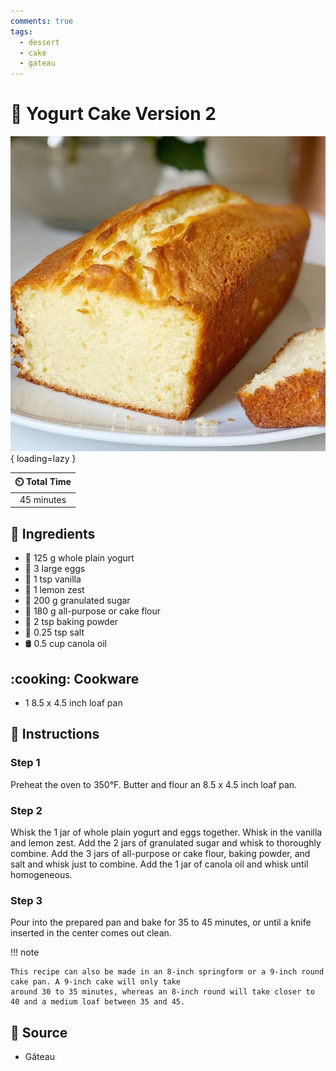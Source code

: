 ```yaml
---
comments: true
tags:
  - dessert
  - cake
  - gateau
---
```

# :cake: Yogurt Cake Version 2

![Yogurt Cake Version 2][1]{ loading=lazy }

| :timer_clock: Total Time |
|:-----------------------: |
| 45 minutes |

## :salt: Ingredients

- :microbe: 125 g whole plain yogurt
- :egg: 3 large eggs
- :icecream: 1 tsp vanilla
- :lemon: 1 lemon zest
- :candy: 200 g granulated sugar
- :ear_of_rice: 180 g all-purpose or cake flour
- :dash: 2 tsp baking powder
- :salt: 0.25 tsp salt
- :oil_drum: 0.5 cup canola oil

## :cooking: Cookware

- 1 8.5 x 4.5 inch loaf pan

## :pencil: Instructions

### Step 1

Preheat the oven to 350°F. Butter and flour an 8.5 x 4.5 inch loaf pan.

### Step 2

Whisk the 1 jar of whole plain yogurt and eggs together. Whisk in the vanilla and lemon zest. Add the 2 jars of
granulated sugar and whisk to thoroughly combine. Add the 3 jars of all-purpose or cake flour, baking powder, and salt
and whisk just to combine. Add the 1 jar of canola oil and whisk until homogeneous.

### Step 3

Pour into the prepared pan and bake for 35 to 45 minutes, or until a knife inserted in the center comes out clean.

!!! note

    This recipe can also be made in an 8-inch springform or a 9-inch round cake pan. A 9-inch cake will only take
    around 30 to 35 minutes, whereas an 8-inch round will take closer to 40 and a medium loaf between 35 and 45.

## :link: Source

- Gâteau

[1]: <../../assets/images/yogurt-cake-version-2.jpg>
